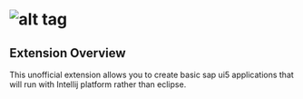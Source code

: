 ![alt tag](http://sap.github.io/openui5/images/OpenUI5_new_big_side.png)
======
## Extension Overview
This unofficial extension allows you to create basic sap ui5 applications that will run with Intellij platform rather than eclipse.
